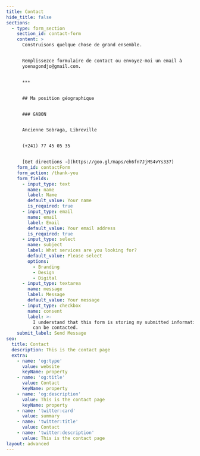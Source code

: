 ```yaml
---
title: Contact
hide_title: false
sections:
  - type: form_section
    section_id: contact-form
    content: >
      Construisons quelque chose de grand ensemble.


      Remplissezce formulaire de contact ou envoyez-moi un email à
      yoenagondjo@gmail.com.


      ***


      ## Ma position géographique


      ### GABON


      Ancienne Sobraga, Libreville


      (+241) 77 45 05 35


      [Get directions →](https://goo.gl/maps/eh6fn7JjMS4vYs337)
    form_id: contactForm
    form_action: /thank-you
    form_fields:
      - input_type: text
        name: name
        label: Name
        default_value: Your name
        is_required: true
      - input_type: email
        name: email
        label: Email
        default_value: Your email address
        is_required: true
      - input_type: select
        name: subject
        label: What services are you looking for?
        default_value: Please select
        options:
          - Branding
          - Design
          - Digital
      - input_type: textarea
        name: message
        label: Message
        default_value: Your message
      - input_type: checkbox
        name: consent
        label: >-
          I understand that this form is storing my submitted information so I
          can be contacted.
    submit_label: Send Message
seo:
  title: Contact
  description: This is the contact page
  extra:
    - name: 'og:type'
      value: website
      keyName: property
    - name: 'og:title'
      value: Contact
      keyName: property
    - name: 'og:description'
      value: This is the contact page
      keyName: property
    - name: 'twitter:card'
      value: summary
    - name: 'twitter:title'
      value: Contact
    - name: 'twitter:description'
      value: This is the contact page
layout: advanced
---
```

